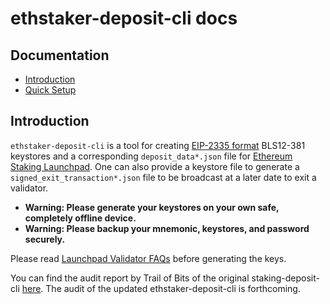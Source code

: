 # ethstaker-deposit-cli docs

<!-- START doctoc generated TOC please keep comment here to allow auto update -->
<!-- DON'T EDIT THIS SECTION, INSTEAD RE-RUN doctoc TO UPDATE -->
## Documentation
- [Introduction](https://deposit-cli.ethstaker.cc/landing.html)
- [Quick Setup](https://deposit-cli.ethstaker.cc/quick_setup.html)

<!-- END doctoc generated TOC please keep comment here to allow auto update -->

## Introduction

`ethstaker-deposit-cli` is a tool for creating [EIP-2335 format](https://eips.ethereum.org/EIPS/eip-2335) BLS12-381 keystores and a corresponding `deposit_data*.json` file for [Ethereum Staking Launchpad](https://github.com/ethereum/staking-launchpad). One can also provide a keystore file to generate a `signed_exit_transaction*.json` file to be broadcast at a later date to exit a validator.

- **Warning: Please generate your keystores on your own safe, completely offline device.**
- **Warning: Please backup your mnemonic, keystores, and password securely.**

Please read [Launchpad Validator FAQs](https://launchpad.ethereum.org/faq#keys) before generating the keys.

You can find the audit report by Trail of Bits of the original staking-deposit-cli [here](https://github.com/trailofbits/publications/blob/master/reviews/ETH2DepositCLI.pdf). The audit of the updated ethstaker-deposit-cli is forthcoming.


